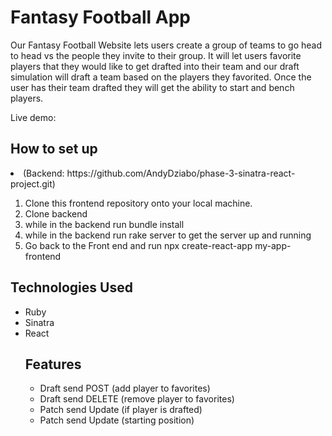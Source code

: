 <h1>Fantasy Football App</h1>

Our Fantasy Football Website lets users create a group of teams to go head to head vs the people they invite to their group. It will let users favorite players that they would like to get drafted into their team and our draft simulation will draft a team based on the players they favorited. Once the user has their team drafted they will get the ability to start and bench players.

Live demo: 










<h2>How to set up</h2>

<li> (Backend: https://github.com/AndyDziabo/phase-3-sinatra-react-project.git)</li>
<ol>
<li> Clone this frontend repository onto your local machine.
<li> Clone backend
<li> while in the backend run bundle install
<li> while in the backend run rake server to get the server up and running
<li>Go back to the Front end and run npx create-react-app my-app-frontend
</ol>

<h2>Technologies Used </h2>
<ul>
<li> Ruby
<li> Sinatra
<li> React


<h2>Features</h2>
<ul>
<li> Draft send POST (add player to favorites)
<li> Draft send DELETE (remove player to favorites)
<li> Patch send Update (if player is drafted)
<li> Patch send Update (starting position)
</ul>